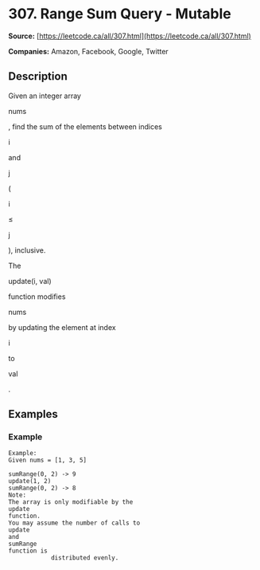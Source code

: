 # 307. Range Sum Query - Mutable

**Source:** [https://leetcode.ca/all/307.html](https://leetcode.ca/all/307.html)

**Companies:** Amazon, Facebook, Google, Twitter

## Description

Given an integer array

nums

, find the sum of the elements between indices

i

and

j

(

i

≤

j

), inclusive.

The

update(i, val)

function modifies

nums

by updating the element at index

i

to

val

.

## Examples

### Example

```
Example:
Given nums = [1, 3, 5]

sumRange(0, 2) -> 9
update(1, 2)
sumRange(0, 2) -> 8
Note:
The array is only modifiable by the
update
function.
You may assume the number of calls to
update
and
sumRange
function is
            distributed evenly.
```

